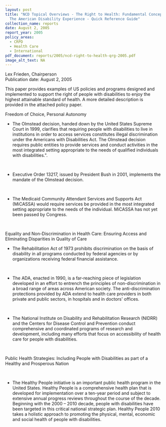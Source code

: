 ```yaml
---
layout: post
title: "NCD Topical Overviews - The Right to Health: Fundamental Concepts and
  The American Disability Experience - Quick Reference Guide"
collection_name: reports
date: August 2, 2005
report_year: 2005
policy_areas:
  - CRPD
  - Health Care
  - International
pdf_document: reports/2005/ncd-right-to-health-qrg-2005.pdf
image_alt_text: NA
---
```

Lex Frieden, Chairperson\
Publication date: August 2, 2005

This paper provides examples of US policies and programs designed and implemented to support the right of people with disabilities to enjoy the highest attainable standard of health. A more detailed description is provided in the attached policy paper.

Freedom of Choice, Personal Autonomy

* The Olmstead decision, handed down by the United States Supreme Court in 1999, clarifies that requiring people with disabilities to live in institutions in order to access services constitutes illegal discrimination under the Americans with Disabilities Act. The Olmstead decision requires public entities to provide services and conduct activities in the most integrated setting appropriate to the needs of qualified individuals with disabilities.".

 

* Executive Order 13217, issued by President Bush in 2001, implements the mandate of the Olmstead decision.

 

* The Medicaid Community Attendant Services and Supports Act (MiCASSA) would require services be provided in the most integrated setting appropriate to the needs of the individual. MiCASSA has not yet been passed by Congress.

 

Equality and Non-Discrimination in Health Care: Ensuring Access and Eliminating Disparities in Quality of Care

* The Rehabilitation Act of 1973 prohibits discrimination on the basis of disability in all programs conducted by federal agencies or by organizations receiving federal financial assistance.

 

* The ADA, enacted in 1990, is a far-reaching piece of legislation developed in an effort to entrench the principles of non-discrimination in a broad range of areas across American society. The anti-discrimination protections provided by ADA extend to health care providers in both private and public sectors, in hospitals and in doctors' offices.

 

* The National Institute on Disability and Rehabilitation Research (NIDRR) and the Centers for Disease Control and Prevention conduct comprehensive and coordinated programs of research and development, including many efforts that focus on accessibility of health care for people with disabilities.

 

Public Health Strategies: Including People with Disabilities as part of a Healthy and Prosperous Nation

 

* The Healthy People initiative is an important public health program in the United States. Healthy People is a comprehensive health plan that is developed for implementation over a ten-year period and subject to extensive annual progress reviews throughout the course of the decade. Beginning with the 2000 – 2010 decade, people with disabilities have been targeted in this critical national strategic plan. Healthy People 2010 takes a holistic approach to promoting the physical, mental, economic and social health of people with disabilities.